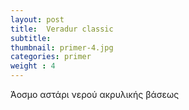 ```yaml
---
layout: post
title:  Veradur classic
subtitle: 
thumbnail: primer-4.jpg 
categories: primer
weight : 4
---
```


Άοσμο αστάρι νερού ακρυλικής βάσεως